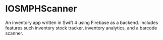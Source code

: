 # IOSMPHScanner

An inventory app written in Swift 4 using Firebase as a backend. Includes features such inventory stock tracker, inventory analytics, and a barcode scanner.
